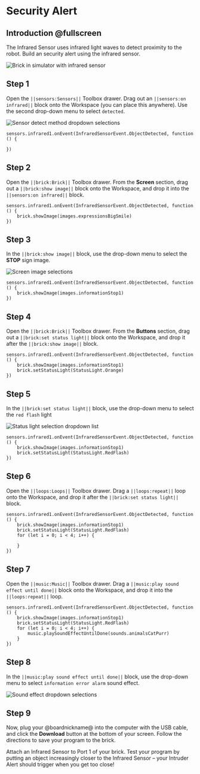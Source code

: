 # Security Alert

## Introduction @fullscreen

The Infrared Sensor uses infrared light waves to detect proximity to the robot. Build an security alert using the infrared sensor. 
 
![Brick in simulator with infrared sensor](/static/tutorials/security-alert/security-alert.gif)

## Step 1

Open the ``||sensors:Sensors||`` Toolbox drawer. Drag out an ``||sensors:on infrared||`` block onto the Workspace (you can place this anywhere). Use the second drop-down menu to select ``detected``.

![Sensor detect method dropdown selections](/static/tutorials/security-alert/detect-method-dropdown.png)

```blocks
sensors.infrared1.onEvent(InfraredSensorEvent.ObjectDetected, function () {

})
```

## Step 2

Open the ``||brick:Brick||`` Toolbox drawer. From the **Screen** section, drag out a ``||brick:show image||`` block onto the Workspace, and drop it into the ``||sensors:on infrared||`` block.

```blocks
sensors.infrared1.onEvent(InfraredSensorEvent.ObjectDetected, function () {
    brick.showImage(images.expressionsBigSmile)
})
```

## Step 3

In the ``||brick:show image||`` block, use the drop-down menu to select the **STOP** sign image. 
 
![Screen image selections](/static/tutorials/security-alert/show-image-dropdown.png)

```blocks
sensors.infrared1.onEvent(InfraredSensorEvent.ObjectDetected, function () {
    brick.showImage(images.informationStop1)
})
```

## Step 4

Open the ``||brick:Brick||`` Toolbox drawer. From the **Buttons** section, drag out a ``||brick:set status light||`` block onto the Workspace, and drop it after the ``||brick:show image||`` block. 

```blocks
sensors.infrared1.onEvent(InfraredSensorEvent.ObjectDetected, function () {
    brick.showImage(images.informationStop1)
    brick.setStatusLight(StatusLight.Orange)
})
```

## Step 5

In the ``||brick:set status light||`` block, use the drop-down menu to select the ``red flash`` light 
 
![Status light selection dropdown list](/static/tutorials/security-alert/set-status-light-dropdown.png)

```blocks
sensors.infrared1.onEvent(InfraredSensorEvent.ObjectDetected, function () {
    brick.showImage(images.informationStop1)
    brick.setStatusLight(StatusLight.RedFlash)
})
```

## Step 6

Open the ``||loops:Loops||`` Toolbox drawer. Drag a ``||loops:repeat||`` loop onto the Workspace, and drop it after the ``||brick:set status light||`` block. 

```blocks
sensors.infrared1.onEvent(InfraredSensorEvent.ObjectDetected, function () {
    brick.showImage(images.informationStop1)
    brick.setStatusLight(StatusLight.RedFlash)
    for (let i = 0; i < 4; i++) {

    }
})
```

## Step 7

Open the ``||music:Music||`` Toolbox drawer. Drag a ``||music:play sound effect until done||`` block onto the Workspace, and drop it into the ``||loops:repeat||`` loop.

```blocks
sensors.infrared1.onEvent(InfraredSensorEvent.ObjectDetected, function () {
    brick.showImage(images.informationStop1)
    brick.setStatusLight(StatusLight.RedFlash)
    for (let i = 0; i < 4; i++) {
        music.playSoundEffectUntilDone(sounds.animalsCatPurr)
    }
})
```

## Step 8

In the ``||music:play sound effect until done||`` block, use the drop-down menu to select ``information error alarm`` sound effect. 
 
![Sound effect dropdown selections](/static/tutorials/security-alert/play-sound-effect-dropdown.png)

## Step 9

Now, plug your @boardnickname@ into the computer with the USB cable, and click the **Download** button at the bottom of your screen. Follow the directions to save your program to the brick.

Attach an Infrared Sensor to Port 1 of your brick. Test your program by putting an object increasingly closer to the Infrared Sensor – your Intruder Alert should trigger when you get too close! 
